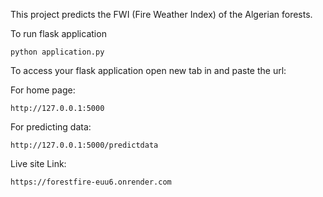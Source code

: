 This project predicts the FWI (Fire Weather Index) of the Algerian forests.

To run flask application 

```
python application.py
```


To access your flask application open new tab in and paste the url:

For home page:
```
http://127.0.0.1:5000
```

For predicting data:
```
http://127.0.0.1:5000/predictdata
```

Live site Link:
```
https://forestfire-euu6.onrender.com
```

